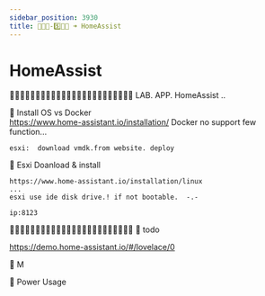 ```yaml
---
sidebar_position: 3930
title: 🎪🎪🎪-5️⃣💠💠 ➜ HomeAssist
---
```


# HomeAssist


🔵🔵🔵🔵🔵🔵🔵🔵🔵🔵🔵🔵🔵🔵🔵🔵🔵🔵🔵🔵🔵🔵🔵🔵 LAB. APP. HomeAssist ..

🔵 Install OS vs Docker  
    https://www.home-assistant.io/installation/
    Docker no support few function...

    esxi:  download vmdk.from website. deploy 


🔵 Esxi Doanload  & install

    https://www.home-assistant.io/installation/linux
    ...
    esxi use ide disk drive.! if not bootable.  -.-

    ip:8123



🔵🔵🔵🔵🔵🔵🔵🔵🔵🔵🔵🔵🔵🔵🔵🔵🔵🔵🔵🔵🔵🔵🔵🔵
🔵 todo

https://demo.home-assistant.io/#/lovelace/0


🔵 M





🔵 Power Usage 


